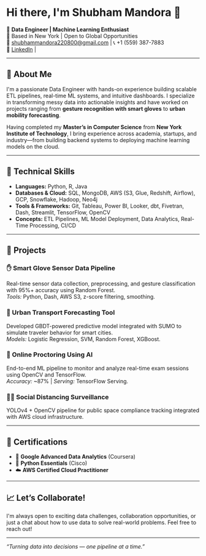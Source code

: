 # Hi there, I'm Shubham Mandora 👋

🎯 **Data Engineer | Machine Learning Enthusiast**  
📍 Based in New York | Open to Global Opportunities  
📧 [shubhammandora220800@gmail.com](mailto:shubhammandora220800@gmail.com) | 📞 +1 (559) 387-7883  
🔗 [LinkedIn](https://www.linkedin.com/in/shubhamm2208) |

---

## 🚀 About Me

I'm a passionate Data Engineer with hands-on experience building scalable ETL pipelines, real-time ML systems, and intuitive dashboards. I specialize in transforming messy data into actionable insights and have worked on projects ranging from **gesture recognition with smart gloves** to **urban mobility forecasting**.

Having completed my **Master’s in Computer Science** from **New York Institute of Technology**, I bring experience across academia, startups, and industry—from building backend systems to deploying machine learning models on the cloud.

---

## 🔧 Technical Skills

- **Languages:** Python, R, Java  
- **Databases & Cloud:** SQL, MongoDB, AWS (S3, Glue, Redshift, Airflow), GCP, Snowflake, Hadoop, Neo4j  
- **Tools & Frameworks:** Git, Tableau, Power BI, Looker, dbt, Fivetran, Dash, Streamlit, TensorFlow, OpenCV  
- **Concepts:** ETL Pipelines, ML Model Deployment, Data Analytics, Real-Time Processing, CI/CD  

---

## 📌 Projects

### ✋ Smart Glove Sensor Data Pipeline  
Real-time sensor data collection, preprocessing, and gesture classification with 95%+ accuracy using Random Forest.  
*Tools:* Python, Dash, AWS S3, z-score filtering, smoothing.

### 🚌 Urban Transport Forecasting Tool  
Developed GBDT-powered predictive model integrated with SUMO to simulate traveler behavior for smart cities.  
*Models:* Logistic Regression, SVM, Random Forest, XGBoost.

### 👀 Online Proctoring Using AI  
End-to-end ML pipeline to monitor and analyze real-time exam sessions using OpenCV and TensorFlow.  
*Accuracy:* ~87% | *Serving:* TensorFlow Serving.

### 🧍‍♂️ Social Distancing Surveillance  
YOLOv4 + OpenCV pipeline for public space compliance tracking integrated with AWS cloud infrastructure.

---

## 🏅 Certifications

- 🧠 **Google Advanced Data Analytics** (Coursera)  
- 🐍 **Python Essentials** (Cisco)  
- ☁️ **AWS Certified Cloud Practitioner**

---

## 📈 Let’s Collaborate!

I'm always open to exciting data challenges, collaboration opportunities, or just a chat about how to use data to solve real-world problems. Feel free to reach out!

---

_“Turning data into decisions — one pipeline at a time.”_

